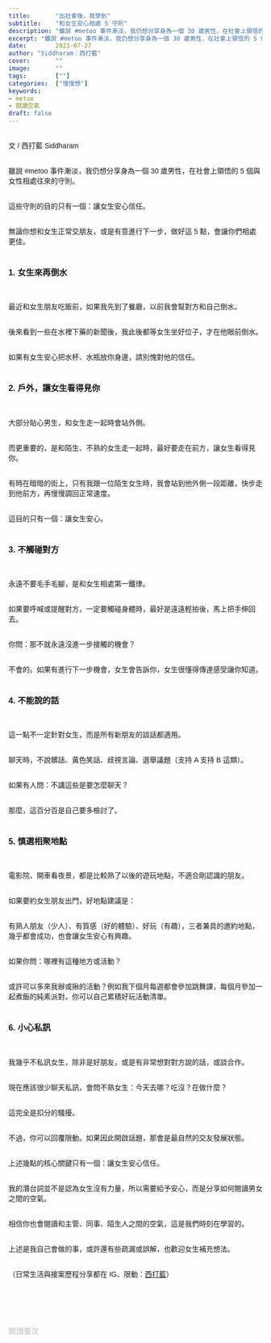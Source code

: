 ```yaml
---
title:       "出社會後，我學到"
subtitle:    "和女生安心相處 5 守則"
description: "雖說 #metoo 事件漸淡，我仍想分享身為一個 30 歲男性，在社會上領悟的 5 個與女性相處往來的守則..."
excerpt: "雖說 #metoo 事件漸淡，我仍想分享身為一個 30 歲男性，在社會上領悟的 5 個與女性相處往來的守則"
date:        2023-07-27
author: "Siddharam｜西打藍"
cover:       ""
image:       ""
tags:        [""]
categories:  ["慢慢想"]
keywords:
- metoo
- 閱讀空氣
draft: false
---
```


<article style="font-family: 'Noto Sans TC', '微軟正黑體', sans-serif; font-weight: 300;">

<br>文 / 西打藍 Siddharam<br><br>

雖說 #metoo 事件漸淡，我仍想分享身為一個 30 歲男性，在社會上領悟的 5 個與女性相處往來的守則。<br><br>

這些守則的目的只有一個：讓女生安心信任。<br><br>

無論你想和女生正常交朋友，或是有意進行下一步，做好這 5 點，會讓你們相處更佳。<br><br>


<h3 class="article-h1-color">1. 女生來再倒水</h3><br>

最近和女生朋友吃飯前，如果我先到了餐廳，以前我會幫對方和自己倒水。<br><br>

後來看到一些在水裡下藥的新聞後，我此後都等女生坐好位子，才在他眼前倒水。<br><br>

如果有女生安心把水杯、水瓶放你身邊，請別愧對他的信任。<br><br>


<h3 class="article-h1-color">2. 戶外，讓女生看得見你</h3><br>

大部分貼心男生，和女生走一起時會站外側。<br><br>

而更重要的，是和陌生、不熟的女生走一起時，最好要走在前方，讓女生看得見你。<br><br>

有時在暗暗的街上，只有我跟一位陌生女生時，我會站到他外側一段距離，快步走到他前方，再慢慢調回正常速度。<br><br>

這目的只有一個：讓女生安心。<br><br>



<h3 class="article-h1-color">3. 不觸碰對方</h3><br>

永遠不要毛手毛腳，是和女生相處第一鐵律。<br><br>

如果要呼喊或提醒對方，一定要觸碰身體時，最好是遠遠輕拍後，馬上把手伸回去。<br><br>

你問：那不就永遠沒進一步接觸的機會？<br><br>

不會的。如果有進行下一步機會，女生會告訴你，女生很懂得傳達感受讓你知道。<br><br>


<h3 class="article-h1-color">4. 不能說的話</h3><br>

這一點不一定針對女生，而是所有新朋友的談話都適用。<br><br>

聊天時，不說髒話、黃色笑話、歧視言論、選舉議題（支持 A 支持 B 這類）。<br><br>

如果有人問：不講這些是要怎麼聊天？<br><br>

那麼，這百分百是自己要多檢討了。<br><br>


<h3 class="article-h1-color">5. 慎選相聚地點</h3><br>

電影院、開車看夜景，都是比較熟了以後的遊玩地點，不適合剛認識的朋友。<br><br>

如果要約女生朋友出門，好地點建議是：<br><br>

有熟人朋友（少人）、有質感（好的體驗）、好玩（有趣），三者兼具的邀約地點，幾乎都會成功，也會讓女生安心有興趣。<br><br>

如果你問：哪裡有這種地方或活動？<br><br>

或許可以多來我辦或揪的活動？例如我下個月每週都會參加跳舞課，每個月參加一起煮飯的純素派對。你可以自己累積好玩活動清單。<br><br>


<h3 class="article-h1-color">6. 小心私訊</h3><br>

我幾乎不私訊女生，除非是好朋友，或是有非常想對對方說的話，或談合作。<br><br>

現在應該很少聊天私訊，會問不熟女生：今天去哪？吃沒？在做什麼？<br><br>

這完全是扣分的騷擾。<br><br>

不過，你可以回覆限動。如果因此開啟話題，那會是最自然的交友發展狀態。<br><br>

上述幾點的核心關鍵只有一個：讓女生安心信任。<br><br>

我的潛台詞並不是認為女生沒有力量，所以需要給予安心，而是分享如何閱讀男女之間的空氣。<br><br>

相信你也會閱讀和主管、同事、陌生人之間的空氣，這是我們時刻在學習的。<br><br>

上述是我自己會做的事，或許還有些疏漏或誤解，也歡迎女生補充想法。<br><br>




（日常生活與接案歷程分享都在 IG、限動：<a href="https://www.instagram.com/sidd.blue/" target="_blank">西打藍</a>）<br><br>

<!-- <h3 class="article-h1-color"></h3><br> -->

<br><br><br>

</article>

<div style="color: #bfbfbf; font-size: 15px;" id="busuanzi_container_page_pv">
  閱讀量<span id="busuanzi_value_page_pv"></span>次
</div>

<script src="../../js/post.js"></script>
